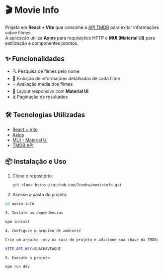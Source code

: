 # 🎬 Movie Info

Projeto em **React + Vite** que consome a [API TMDB](https://www.themoviedb.org/documentation/api) para exibir informações sobre filmes.  
A aplicação utiliza **Axios** para requisições HTTP e **MUI (Material UI)** para estilização e componentes prontos.

## ✨ Funcionalidades

- 🔍 Pesquisa de filmes pelo nome  
- 📄 Exibição de informações detalhadas de cada filme  
- ⭐ Avaliação média dos filmes  
- 📱 Layout responsivo com **Material UI**  
- ⏳ Paginação de resultados  

## 🛠️ Tecnologias Utilizadas

- [React + Vite](https://vitejs.dev/)  
- [Axios](https://axios-http.com/)  
- [MUI - Material UI](https://mui.com/)  
- [TMDB API](https://www.themoviedb.org/)  

## 📦 Instalação e Uso

1. Clone o repositório:
   ```bash
   git clone https://github.com/lendrw/movieinfo.git

2. Acesse a pasta do projeto:
  ```bash
  cd movie-info

3. Instale as dependências
  
npm install

4. Configure o arquivo de ambiente

Crie um arquivo .env na raiz do projeto e adicione sua chave da TMDB:

VITE_API_KEY=SUACHAVEAQUI

5. Execute o projeto

npm run dev
